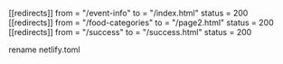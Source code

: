 [[redirects]]
from = "/event-info"
to = "/index.html"
status = 200
[[redirects]]
from = "/food-categories"
to = "/page2.html"
status = 200
[[redirects]]
from = "/success"
to = "/success.html"
status = 200


rename netlify.toml